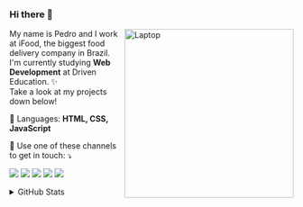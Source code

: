 ### Hi there 👋

<!--
**pedrosabinooo/pedrosabinooo** is a ✨ _special_ ✨ repository because its `README.md` (this file) appears on your GitHub profile.

Here are some ideas to get you started:

- 🔭 I’m currently working on ...
- 🌱 I’m currently learning ...
- 👯 I’m looking to collaborate on ...
- 🤔 I’m looking for help with ...
- 💬 Ask me about ...
- 📫 How to reach me: ...
- 😄 Pronouns: ...
- ⚡ Fun fact: ...
-->

<img src="https://raw.githubusercontent.com/MicaelliMedeiros/micaellimedeiros/master/image/computer-illustration.png" min-width="300px" max-width="300px" width="300px" align="right" alt="Laptop">

<p align="left"> 
  My name is Pedro and I work at iFood, the biggest food delivery company in Brazil.<br>
  I'm currently studying <strong>Web Development</strong> at Driven Education. ✨<br>
  Take a look at my projects down below!
</p>

<p align="left">
  🦄 Languages: <strong>HTML, CSS, JavaScript</strong>
</p>
<!-- 
<p align="left">
  💼 Ferramentas: <strong>Coloque as suas ferramentas de trabalho.</strong>
</p> -->

<p align="left">
  💌 Use one of these channels to get in touch: ⤵️
</p>

<p align="left">
  <a href="pedrosabino@outlook.com" alt="Outlook">
  <img src="https://img.shields.io/badge/-Outlook-0078D4?style=flat-square&labelColor=0078D4&logo=microsoftoutlook&logoColor=white&link=pedrosabino@outlook.com" /></a>
  
  <a href="https://www.linkedin.com/in/pedrohsf/" alt="Linkedin">
  <img src="https://img.shields.io/badge/-Linkedin-0e76a8?style=flat-square&logo=Linkedin&logoColor=white&link=https://www.linkedin.com/in/pedrohsf/" /></a>

  <a href="https://api.whatsapp.com/send?phone=5512981238440&text=Hey%20Pedro!%20I%20saw%20your%20github%20profile%20and%20wanted%20to%20get%20in%20touch%20:D" alt="WhatsApp">
  <img src="https://img.shields.io/badge/-WhatsApp-25d366?style=flat-square&labelColor=25d366&logo=whatsapp&logoColor=white&link=https://api.whatsapp.com/send?phone=5512981238440&text=Hey%20Pedro!%20I%20saw%20your%20github%20profile%20and%20wanted%20to%20get%20in%20touch%20:D"/></a>

  <a href="https://www.facebook.com/pedrosabino" alt="Facebook">
  <img src="https://img.shields.io/badge/-Facebook-3b5998?style=flat-square&labelColor=3b5998&logo=facebook&logoColor=white&link=https://www.facebook.com/pedrosabino"/></a>

  <a href="https://www.instagram.com/pedrosabinooo/" alt="Instagram">
  <img src="https://img.shields.io/badge/-Instagram-DF0174?style=flat-square&labelColor=DF0174&logo=instagram&logoColor=white&link=https://www.instagram.com/pedrosabinooo/"/></a>
</p>  
  
<details>
    <summary>GitHub Stats</summary>
    <img style="margin-right:5px" alt="Pedro gitHub Stats" src="https://github-readme-stats.vercel.app/api?username=pedrosabinooo" />
    
</details>
